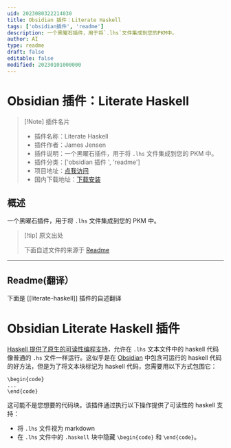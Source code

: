 ```yaml
---
uid: 2023080322214030
title: Obsidian 插件：Literate Haskell
tags: ['obsidian插件', 'readme']
description: 一个黑曜石插件，用于将`.lhs`文件集成到您的PKM中。
author: AI
type: readme
draft: false
editable: false
modified: 20230101000000
---
```


# Obsidian 插件：Literate Haskell

> [!Note] 插件名片
> - 插件名称：Literate Haskell
> - 插件作者：James Jensen
> - 插件说明：一个黑曜石插件，用于将 `.lhs` 文件集成到您的 PKM 中。
> - 插件分类：['obsidian 插件 ', 'readme']
> - 项目地址：[点我访问](https://github.com/jajaperson/obsidian-literate-haskell)
> - 国内下载地址：[下载安装](https://pkmer.cn/products/plugin/pluginMarket/?literate-haskell)

## 概述

一个黑曜石插件，用于将 `.lhs` 文件集成到您的 PKM 中。

> [!tip] 原文出处
>
>下面自述文件的来源于 [Readme](https://ghproxy.net/https://raw.githubusercontent.com/jajaperson/obsidian-literate-haskell/master/README.md)

---

## Readme(翻译）

下面是 [[literate-haskell]] 插件的自述翻译

# Obsidian Literate Haskell 插件

[Haskell 提供了原生的可读性编程支持](https://wiki.haskell.org/Literate_programming)，允许在 `.lhs` 文本文件中的 haskell 代码像普通的 `.hs` 文件一样运行。这似乎是在 [Obsidian](https://osidian.md) 中包含可运行的 haskell 代码的好方法，但是为了将文本块标记为 haskell 代码，您需要用以下方式包围它：

```
\begin{code}
...
\end{code}
```

这可能不是您想要的代码块。该插件通过执行以下操作提供了可读性的 haskell 支持：

- 将 `.lhs` 文件视为 markdown
- 在 `.lhs` 文件中的 `.haskell` 块中隐藏 `\begin{code}` 和 `\end{code}`。



